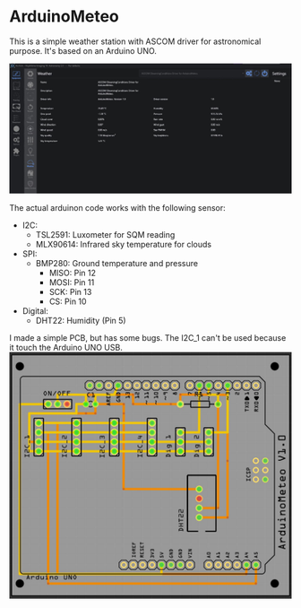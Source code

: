 # ArduinoMeteo
 This is a simple weather station with ASCOM driver for astronomical purpose.
 It's based on an Arduino UNO.
 
 ![ArduinoMeteo on NINA](https://github.com/rotura/ArduinoMeteo/blob/main/images/ArduinoMeteo_NINA.jpg)
 
 The actual arduinon code works with the following sensor:
 - I2C:
   - TSL2591: Luxometer for SQM reading
   - MLX90614: Infrared sky temperature for clouds 
 - SPI:
   - BMP280: Ground temperature and pressure
     - MISO: Pin 12
     - MOSI: Pin 11
     - SCK:  Pin 13
     - CS:   Pin 10 
 - Digital:
   - DHT22: Humidity (Pin 5)

I made a simple PCB, but has some bugs. The I2C_1 can't be used because it touch the Arduino UNO USB.
 ![ArduinoMeteo PCB](https://github.com/rotura/ArduinoMeteo/blob/main/images/PCB.jpg)
 
